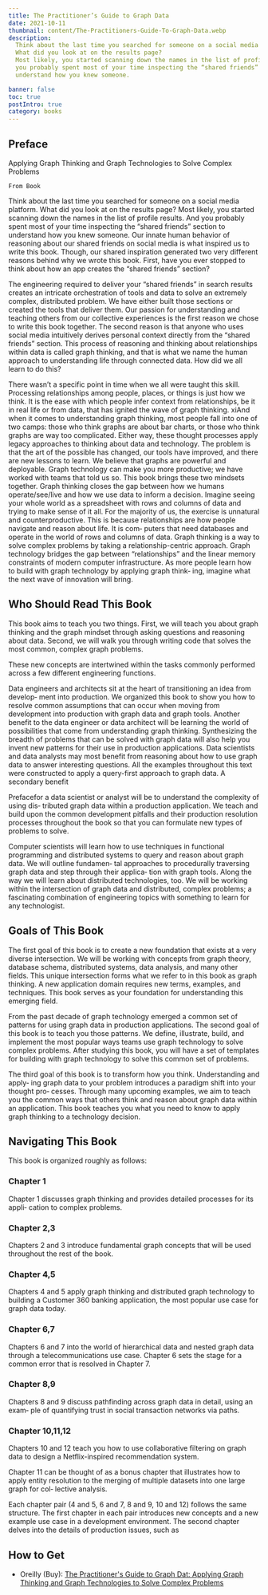 ```yaml
---
title: The Practitioner’s Guide to Graph Data
date: 2021-10-11
thumbnail: content/The-Practitioners-Guide-To-Graph-Data.webp
description:
  Think about the last time you searched for someone on a social media platform.
  What did you look at on the results page?
  Most likely, you started scanning down the names in the list of profile results. And
  you probably spent most of your time inspecting the “shared friends” section to
  understand how you knew someone.

banner: false
toc: true
postIntro: true
category: books
---
```


## Preface

Applying Graph Thinking and Graph Technologies to Solve Complex Problems

`From Book`

Think about the last time you searched for someone on a social media platform.
What did you look at on the results page?
Most likely, you started scanning down the names in the list of profile results. And
you probably spent most of your time inspecting the “shared friends” section to
understand how you knew someone.
Our innate human behavior of reasoning about our shared friends on social media is
what inspired us to write this book. Though, our shared inspiration generated two
very different reasons behind why we wrote this book.
First, have you ever stopped to think about how an app creates the “shared friends”
section?

The engineering required to deliver your “shared friends” in search results creates an
intricate orchestration of tools and data to solve an extremely complex, distributed
problem. We have either built those sections or created the tools that deliver them.
Our passion for understanding and teaching others from our collective experiences is
the first reason we chose to write this book together.
The second reason is that anyone who uses social media intuitively derives personal
context directly from the “shared friends” section. This process of reasoning and
thinking about relationships within data is called graph thinking, and that is what we
name the human approach to understanding life through connected data.
How did we all learn to do this?

There wasn’t a specific point in time when we all were taught this skill. Processing
relationships among people, places, or things is just how we think.
It is the ease with which people infer context from relationships, be it in real life or
from data, that has ignited the wave of graph thinking.
xiAnd when it comes to understanding graph thinking, most people fall into one of two
camps: those who think graphs are about bar charts, or those who think graphs are
way too complicated. Either way, these thought processes apply legacy approaches to
thinking about data and technology. The problem is that the art of the possible has
changed, our tools have improved, and there are new lessons to learn.
We believe that graphs are powerful and deployable. Graph technology can make you
more productive; we have worked with teams that told us so.
This book brings these two mindsets together.
Graph thinking closes the gap between how we humans operate/see/live and how we
use data to inform a decision. Imagine seeing your whole world as a spreadsheet with
rows and columns of data and trying to make sense of it all. For the majority of us,
the exercise is unnatural and counterproductive.
This is because relationships are how people navigate and reason about life. It is com‐
puters that need databases and operate in the world of rows and columns of data.
Graph thinking is a way to solve complex problems by taking a relationship-centric
approach. Graph technology bridges the gap between “relationships” and the linear
memory constraints of modern computer infrastructure.
As more people learn how to build with graph technology by applying graph think‐
ing, imagine what the next wave of innovation will bring.

## Who Should Read This Book

This book aims to teach you two things. First, we will teach you about graph thinking
and the graph mindset through asking questions and reasoning about data. Second,
we will walk you through writing code that solves the most common, complex graph
problems.

These new concepts are intertwined within the tasks commonly performed across a
few different engineering functions.

Data engineers and architects sit at the heart of transitioning an idea from develop‐
ment into production. We organized this book to show you how to resolve common
assumptions that can occur when moving from development into production with
graph data and graph tools. Another benefit to the data engineer or data architect will
be learning the world of possibilities that come from understanding graph thinking.
Synthesizing the breadth of problems that can be solved with graph data will also help
you invent new patterns for their use in production applications.
Data scientists and data analysts may most benefit from reasoning about how to use
graph data to answer interesting questions. All the examples throughout this text
were constructed to apply a query-first approach to graph data. A secondary benefit

Prefacefor a data scientist or analyst will be to understand the complexity of using dis‐
tributed graph data within a production application. We teach and build upon the
common development pitfalls and their production resolution processes throughout
the book so that you can formulate new types of problems to solve.

Computer scientists will learn how to use techniques in functional programming and
distributed systems to query and reason about graph data. We will outline fundamen‐
tal approaches to procedurally traversing graph data and step through their applica‐
tion with graph tools. Along the way we will learn about distributed technologies, too.
We will be working within the intersection of graph data and distributed, complex
problems; a fascinating combination of engineering topics with something to learn
for any technologist.

## Goals of This Book

The first goal of this book is to create a new foundation that exists at a very diverse
intersection. We will be working with concepts from graph theory, database schema,
distributed systems, data analysis, and many other fields. This unique intersection
forms what we refer to in this book as graph thinking. A new application domain
requires new terms, examples, and techniques. This book serves as your foundation
for understanding this emerging field.

From the past decade of graph technology emerged a common set of patterns for
using graph data in production applications. The second goal of this book is to teach
you those patterns. We define, illustrate, build, and implement the most popular ways
teams use graph technology to solve complex problems. After studying this book, you
will have a set of templates for building with graph technology to solve this common
set of problems.

The third goal of this book is to transform how you think. Understanding and apply‐
ing graph data to your problem introduces a paradigm shift into your thought pro‐
cesses. Through many upcoming examples, we aim to teach you the common ways
that others think and reason about graph data within an application. This book
teaches you what you need to know to apply graph thinking to a technology decision.

## Navigating This Book

This book is organized roughly as follows:

### Chapter 1

Chapter 1 discusses graph thinking and provides detailed processes for its appli‐
cation to complex problems.

### Chapter 2,3

Chapters 2 and 3 introduce fundamental graph concepts that will be used
throughout the rest of the book.

### Chapter 4,5

Chapters 4 and 5 apply graph thinking and distributed graph technology to
building a Customer 360 banking application, the most popular use case for
graph data today.

### Chapter 6,7

Chapters 6 and 7 into the world of hierarchical data and nested graph data
through a telecommunications use case. Chapter 6 sets the stage for a common
error that is resolved in Chapter 7.

### Chapter 8,9

Chapters 8 and 9 discuss pathfinding across graph data in detail, using an exam‐
ple of quantifying trust in social transaction networks via paths.

### Chapter 10,11,12

Chapters 10 and 12 teach you how to use collaborative filtering on graph data to
design a Netflix-inspired recommendation system.

Chapter 11 can be thought of as a bonus chapter that illustrates how to apply
entity resolution to the merging of multiple datasets into one large graph for col‐
lective analysis.

Each chapter pair (4 and 5, 6 and 7, 8 and 9, 10 and 12) follows the same structure.
The first chapter in each pair introduces new concepts and a new example use case in
a development environment. The second chapter delves into the details of production
issues, such as

## How to Get

- Oreilly (Buy): [The Practitioner's Guide to Graph Dat: Applying Graph Thinking and Graph Technologies to Solve Complex Problems](https://www.oreilly.com/library/view/the-practitioners-guide/9781492044062/)
